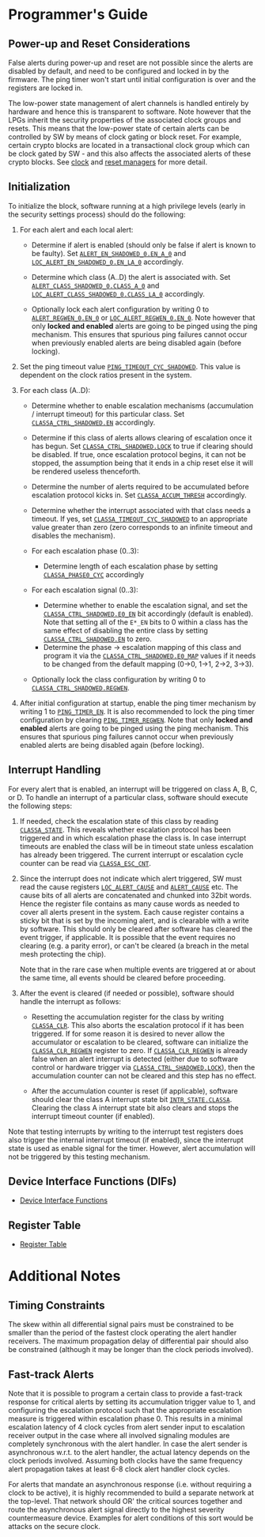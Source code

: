 # Programmer's Guide


## Power-up and Reset Considerations

False alerts during power-up and reset are not possible since the alerts are disabled by default, and need to be configured and locked in by the firmware.
The ping timer won't start until initial configuration is over and the registers are locked in.

The low-power state management of alert channels is handled entirely by hardware and hence this is transparent to software.
Note however that the LPGs inherit the security properties of the associated clock groups and resets.
This means that the low-power state of certain alerts can be controlled by SW by means of clock gating or block reset.
For example, certain crypto blocks are located in a transactional clock group which can be clock gated by SW - and this also affects the associated alerts of these crypto blocks.
See [clock](../../../../ip/clkmgr/README.md) and [reset managers](../../../../ip/rstmgr/README.md) for more detail.


## Initialization

To initialize the block, software running at a high privilege levels (early in the security settings process) should do the following:

1. For each alert and each local alert:

    - Determine if alert is enabled (should only be false if alert is known to be faulty).
      Set [`ALERT_EN_SHADOWED_0.EN_A_0`](../data/alert_handler.hjson#alert_en_shadowed_0) and [`LOC_ALERT_EN_SHADOWED_0.EN_LA_0`](../data/alert_handler.hjson#loc_alert_en_shadowed_0) accordingly.

    - Determine which class (A..D) the alert is associated with.
      Set [`ALERT_CLASS_SHADOWED_0.CLASS_A_0`](../data/alert_handler.hjson#alert_class_shadowed_0) and [`LOC_ALERT_CLASS_SHADOWED_0.CLASS_LA_0`](../data/alert_handler.hjson#loc_alert_class_shadowed_0) accordingly.

    - Optionally lock each alert configuration by writing 0 to [`ALERT_REGWEN_0.EN_0`](../data/alert_handler.hjson#alert_regwen_0) or [`LOC_ALERT_REGWEN_0.EN_0`](../data/alert_handler.hjson#loc_alert_regwen_0).
      Note however that only **locked and enabled** alerts are going to be pinged using the ping mechanism.
      This ensures that spurious ping failures cannot occur when previously enabled alerts are being disabled again (before locking).


2. Set the ping timeout value [`PING_TIMEOUT_CYC_SHADOWED`](../data/alert_handler.hjson#ping_timeout_cyc_shadowed).
   This value is dependent on the clock ratios present in the system.

3. For each class (A..D):

    - Determine whether to enable escalation mechanisms (accumulation / interrupt timeout) for this particular class. Set [`CLASSA_CTRL_SHADOWED.EN`](../data/alert_handler.hjson#classa_ctrl_shadowed) accordingly.

    - Determine if this class of alerts allows clearing of escalation once it has begun.
      Set [`CLASSA_CTRL_SHADOWED.LOCK`](../data/alert_handler.hjson#classa_ctrl_shadowed) to true if clearing should be disabled.
      If true, once escalation protocol begins, it can not be stopped, the assumption being that it ends in a chip reset else it will be rendered useless thenceforth.

    - Determine the number of alerts required to be accumulated before escalation protocol kicks in. Set [`CLASSA_ACCUM_THRESH`](../data/alert_handler.hjson#classa_accum_thresh) accordingly.

    - Determine whether the interrupt associated with that class needs a timeout.
      If yes, set [`CLASSA_TIMEOUT_CYC_SHADOWED`](../data/alert_handler.hjson#classa_timeout_cyc_shadowed) to an appropriate value greater than zero (zero corresponds to an infinite timeout and disables the mechanism).

    - For each escalation phase (0..3):
        - Determine length of each escalation phase by setting [`CLASSA_PHASE0_CYC`](../data/alert_handler.hjson#classa_phase0_cyc) accordingly

    - For each escalation signal (0..3):
        - Determine whether to enable the escalation signal, and set the [`CLASSA_CTRL_SHADOWED.E0_EN`](../data/alert_handler.hjson#classa_ctrl_shadowed) bit accordingly (default is enabled).
          Note that setting all of the `E*_EN` bits to 0 within a class has the same effect of disabling the entire class by setting [`CLASSA_CTRL_SHADOWED.EN`](../data/alert_handler.hjson#classa_ctrl_shadowed) to zero.
        - Determine the phase -> escalation mapping of this class and program it via the [`CLASSA_CTRL_SHADOWED.E0_MAP`](../data/alert_handler.hjson#classa_ctrl_shadowed) values if it needs to be changed from the default mapping (0->0, 1->1, 2->2, 3->3).

    - Optionally lock the class configuration by writing 0 to [`CLASSA_CTRL_SHADOWED.REGWEN`](../data/alert_handler.hjson#classa_ctrl_shadowed).

4. After initial configuration at startup, enable the ping timer mechanism by writing 1 to [`PING_TIMER_EN`](../data/alert_handler.hjson#ping_timer_en).
It is also recommended to lock the ping timer configuration by clearing [`PING_TIMER_REGWEN`](../data/alert_handler.hjson#ping_timer_regwen).
Note that only **locked and enabled** alerts are going to be pinged using the ping mechanism.
This ensures that spurious ping failures cannot occur when previously enabled alerts are being disabled again (before locking).

## Interrupt Handling

For every alert that is enabled, an interrupt will be triggered on class A, B, C, or D.
To handle an interrupt of a particular class, software should execute the following steps:

1. If needed, check the escalation state of this class by reading [`CLASSA_STATE`](../data/alert_handler.hjson#classa_state).
   This reveals whether escalation protocol has been triggered and in which escalation phase the class is.
   In case interrupt timeouts are  enabled the class will be in timeout state unless escalation has already been triggered.
   The current interrupt or escalation cycle counter can be read via [`CLASSA_ESC_CNT`](../data/alert_handler.hjson#classa_esc_cnt).

2. Since the interrupt does not indicate which alert triggered, SW must read the cause registers [`LOC_ALERT_CAUSE`](../data/alert_handler.hjson#loc_alert_cause) and [`ALERT_CAUSE`](../data/alert_handler.hjson#alert_cause) etc.
   The cause bits of all alerts are concatenated and chunked into 32bit words.
   Hence the register file contains as many cause words as needed to cover all alerts present in the system.
   Each cause register contains a sticky bit that is set by the incoming alert, and is clearable with a write by software.
   This should only be cleared after software has cleared the event trigger, if applicable.
   It is possible that the event requires no clearing (e.g. a parity error), or can't be cleared (a breach in the metal mesh protecting the chip).

   Note that in the rare case when multiple events are triggered at or about the same time, all events should be cleared before proceeding.

3. After the event is cleared (if needed or possible), software should handle the interrupt as follows:

    - Resetting the accumulation register for the class by writing [`CLASSA_CLR`](../data/alert_handler.hjson#classa_clr).
      This also aborts the escalation protocol if it has been triggered.
      If for some reason it is desired to never allow the accumulator or escalation to be cleared, software can initialize the [`CLASSA_CLR_REGWEN`](../data/alert_handler.hjson#classa_clr_regwen) register to zero.
      If [`CLASSA_CLR_REGWEN`](../data/alert_handler.hjson#classa_clr_regwen) is already false when an alert interrupt is detected (either due to software control or hardware trigger via [`CLASSA_CTRL_SHADOWED.LOCK`](../data/alert_handler.hjson#classa_ctrl_shadowed)), then the accumulation counter can not be cleared and this step has no effect.

    - After the accumulation counter is reset (if applicable), software should clear the class A interrupt state bit [`INTR_STATE.CLASSA`](../data/alert_handler.hjson#intr_state).
      Clearing the class A interrupt state bit also clears and stops the interrupt timeout counter (if enabled).

Note that testing interrupts by writing to the interrupt test registers does also trigger the internal interrupt timeout (if enabled), since the interrupt state is used as enable signal for the timer.
However, alert accumulation will not be triggered by this testing mechanism.

## Device Interface Functions (DIFs)

- [Device Interface Functions](../../../../../sw/device/lib/dif/dif_alert_handler.h)

## Register Table

* [Register Table](../data/alert_handler.hjson#registers)


# Additional Notes

## Timing Constraints

The skew within all differential signal pairs must be constrained to be smaller than the period of the fastest clock operating the alert handler receivers.
The maximum propagation delay of differential pair should also be constrained (although it may be longer than the clock periods involved).


## Fast-track Alerts

Note that it is possible to program a certain class to provide a fast-track response for critical alerts by setting its accumulation trigger value to 1, and configuring the escalation protocol such that the appropriate escalation measure is triggered within escalation phase 0.
This results in a minimal escalation latency of 4 clock cycles from alert sender input to escalation receiver output in the case where all involved signaling modules are completely synchronous with the alert handler.
In case the alert sender is asynchronous w.r.t. to the alert handler, the actual latency depends on the clock periods involved.
Assuming both clocks have the same frequency alert propagation takes at least 6-8 clock alert handler clock cycles.

For alerts that mandate an asynchronous response (i.e. without requiring a clock to be active), it is highly recommended to build a separate network at the top-level.
That network should OR' the critical sources together and route the asynchronous alert signal directly to the highest severity countermeasure device.
Examples for alert conditions of this sort would be attacks on the secure clock.
